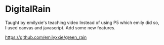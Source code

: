 # DigitalRain
Taught by emilyxie's teaching video
Instead of using P5 which emily did so, I used canvas and javascript.
Add some new features.

https://github.com/emilyxxie/green_rain
